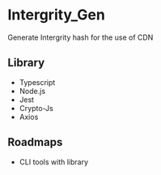 # Intergrity_Gen

Generate Intergrity hash for the use of CDN

## Library

- Typescript
- Node.js
- Jest
- Crypto-Js
- Axios

## Roadmaps

- CLI tools with library
